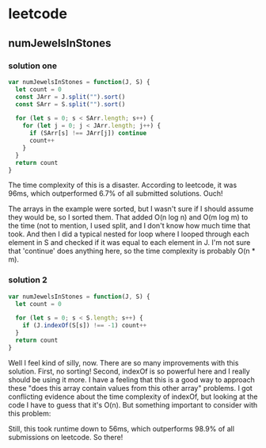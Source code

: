 # leetcode

## numJewelsInStones

### solution one

```javascript
var numJewelsInStones = function(J, S) {
  let count = 0
  const JArr = J.split("").sort()
  const SArr = S.split("").sort()

  for (let s = 0; s < SArr.length; s++) {
    for (let j = 0; j < JArr.length; j++) {
      if (SArr[s] !== JArr[j]) continue
      count++
    }
  }
  return count
}
```

The time complexity of this is a disaster. According to leetcode, it was 96ms, which outperformed 6.7% of all submitted solutions. Ouch!

The arrays in the example were sorted, but I wasn't sure if I should assume they would be, so I sorted them. That added O(n log n) and O(m log m) to the time (not to mention, I used split, and I don't know how much time that took. And then I did a typical nested for loop where I looped through each element in S and checked if it was equal to each element in J. I'm not sure that 'continue' does anything here, so the time complexity is probably O(n \* m).

### solution 2

```javascript
var numJewelsInStones = function(J, S) {
  let count = 0

  for (let s = 0; s < S.length; s++) {
    if (J.indexOf(S[s]) !== -1) count++
  }
  return count
}
```

Well I feel kind of silly, now. There are so many improvements with this solution. First, no sorting! Second, indexOf is so powerful here and I really should be using it more. I have a feeling that this is a good way to approach these "does this array contain values from this other array" problems. I got conflicting evidence about the time complexity of indexOf, but looking at the code I have to guess that it's O(n). But something important to consider with this problem:

Still, this took runtime down to 56ms, which outperforms 98.9% of all submissions on leetcode. So there!
